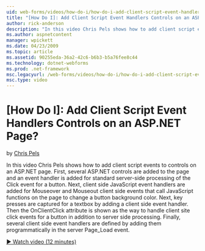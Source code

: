 ```yaml
---
uid: web-forms/videos/how-do-i/how-do-i-add-client-script-event-handlers-controls-on-an-aspnet-page
title: "[How Do I]: Add Client Script Event Handlers Controls on an ASP.NET Page? | Microsoft Docs"
author: rick-anderson
description: "In this video Chris Pels shows how to add client script events to controls on an ASP.NET page. First, several ASP.NET controls are added to the page and an e..."
ms.author: aspnetcontent
manager: wpickett
ms.date: 04/23/2009
ms.topic: article
ms.assetid: 90255eda-36a2-42c6-b6b3-b5a76fee8c44
ms.technology: dotnet-webforms
ms.prod: .net-framework
msc.legacyurl: /web-forms/videos/how-do-i/how-do-i-add-client-script-event-handlers-controls-on-an-aspnet-page
msc.type: video
---
```

[How Do I]: Add Client Script Event Handlers Controls on an ASP.NET Page?
====================
by [Chris Pels](https://twitter.com/chrispels)

In this video Chris Pels shows how to add client script events to controls on an ASP.NET page. First, several ASP.NET controls are added to the page and an event handler is added for standard server-side processing of the Click event for a button. Next, client side JavaScript event handlers are added for Mouseover and Mouseout client side events that call JavaScript functions on the page to change a button background color. Next, key presses are captured for a textbox by adding a client side event handler. Then the OnClientClick attribute is shown as the way to handle client site click events for a button in addition to server side processing. Finally, several client side event handlers are defined by adding them programmatically in the server Page\_Load event.

[&#9654; Watch video (12 minutes)](https://channel9.msdn.com/Blogs/ASP-NET-Site-Videos/how-do-i-add-client-script-event-handlers-controls-on-an-aspnet-page)